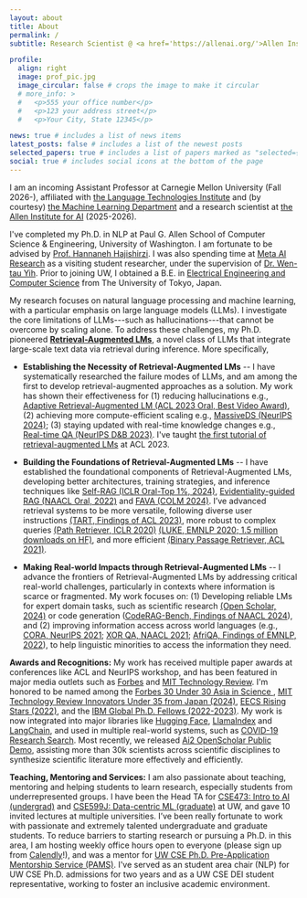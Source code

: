 ```yaml
---
layout: about
title: About
permalink: /
subtitle: Research Scientist @ <a href='https://allenai.org/'>Allen Institute for AI</a><br>Incoming Assistant Professor @ <a href='https://www.cs.cmu.edu/'>Carnegie Mellon University</a>

profile:
  align: right
  image: prof_pic.jpg
  image_circular: false # crops the image to make it circular
  # more_info: >
  #   <p>555 your office number</p>
  #   <p>123 your address street</p>
  #   <p>Your City, State 12345</p>

news: true # includes a list of news items
latest_posts: false # includes a list of the newest posts
selected_papers: true # includes a list of papers marked as "selected={true}"
social: true # includes social icons at the bottom of the page
---
```


<!-- Write your biography here. Tell the world about yourself. Link to your favorite [subreddit](http://reddit.com). You can put a picture in, too. The code is already in, just name your picture `prof_pic.jpg` and put it in the `img/` folder.

Put your address / P.O. box / other info right below your picture. You can also disable any of these elements by editing `profile` property of the YAML header of your `_pages/about.md`. Edit `_bibliography/papers.bib` and Jekyll will render your [publications page](/al-folio/publications/) automatically.

Link to your social media connections, too. This theme is set up to use [Font Awesome icons](https://fontawesome.com/) and [Academicons](https://jpswalsh.github.io/academicons/), like the ones below. Add your Facebook, Twitter, LinkedIn, Google Scholar, or just disable all of them. -->

I am an incoming Assistant Professor at Carnegie Mellon University (Fall 2026-), affiliated with [the Language Technologies Institute](https://www.lti.cs.cmu.edu/) and (by courtesy) [the Machine Learning Department](https://ml.cmu.edu/) and a research scientist at [the Allen Institute for AI](https://allenai.org/) (2025-2026). 

I've completed my Ph.D. in NLP at Paul G. Allen School of Computer Science & Engineering, University of Washington. I am fortunate to be advised by [Prof. Hannaneh Hajishirzi](https://homes.cs.washington.edu/~hannaneh/index.html). I was also spending time at [Meta AI Research](https://ai.meta.com/research/) as a visiting student researcher, under the supervision of [Dr. Wen-tau Yih](https://scottyih.org/). Prior to joining UW, I obtained a B.E. in [Electrical Engineering and Computer Science](https://www.ee.t.u-tokyo.ac.jp/en/) from The University of Tokyo, Japan. 

My research focuses on natural language processing and machine learning, with a particular emphasis on large language models (LLMs). I investigate the core limitations of LLMs---such as hallucinations---that cannot be overcome by scaling alone. To address these challenges, my Ph.D. pioneered [**Retrieval-Augmented LMs**](https://acl2023-retrieval-lm.github.io/), a novel class of LLMs that integrate large-scale text data via retrieval during inference. More specifically,

- **Establishing the Necessity of Retrieval-Augmented LMs** -- I have systematically researched the failure modes of LLMs, and am among the first to develop retrieval-augmented approaches as a solution. My work has shown their effectiveness for (1) reducing hallucinations e.g.,  [Adaptive Retrieval-Augmented LM (ACL 2023 Oral, Best Video Award)](https://arxiv.org/abs/2212.10511), (2) achieving more compute-efficient scaling e.g., [MassiveDS (NeurIPS 2024)](https://huggingface.co/papers/2407.12854); (3) staying updated with real-time knowledge changes e.g., [Real-time QA (NeurIPS D&B 2023)](https://arxiv.org/abs/2207.13332). I've taught [the first tutorial of retrieval-augmented LMs](https://acl2023-retrieval-lm.github.io/) at ACL 2023.

- **Building the Foundations of Retrieval-Augmented LMs** -- I have established the foundational components of Retrieval-Augmented LMs, developing better architectures, training strategies, and inference techniques like [Self-RAG (ICLR Oral-Top 1%, 2024)](https://arxiv.org/abs/2310.11511), [Evidentiality-guided RAG (NAACL Oral, 2022)](https://arxiv.org/abs/2112.08688) and [FAVA (COLM 2024)](https://arxiv.org/abs/2401.06855). I’ve advanced retrieval systems to be more versatile, following diverse user instructions [(TART, Findings of ACL 2023)](https://arxiv.org/abs/2211.09260), more robust to complex queries [(Path Retriever, ICLR 2020)](https://openreview.net/forum?id=SJgVHkrYDH) [(LUKE, EMNLP 2020; 1.5 million downloads on HF)](https://arxiv.org/abs/2010.01057), and more efficient [(Binary Passage Retriever, ACL 2021)](https://arxiv.org/abs/2106.00882).


- **Making Real-world Impacts through Retrieval-Augmented LMs** -- I advance the frontiers of Retrieval-Augmented LMs by addressing critical real-world challenges, particularly in contexts where information is scarce or fragmented. My work focuses on: (1) Developing reliable LMs for expert domain tasks, such as scientific research [(Open Scholar, 2024)](https://allenai.org/blog/openscholar) or code generation ([CodeRAG-Bench, Findings of NAACL 2024](https://code-rag-bench.github.io/)), and (2) improving information access across world languages (e.g., [CORA, NeurIPS 2021](https://arxiv.org/abs/2107.11976); [XOR QA, NAACL 2021](https://arxiv.org/abs/2010.11856); [AfriQA, Findings of EMNLP, 2022](https://arxiv.org/abs/2305.06897)), to help linguistic minorities to access the information they need.


**Awards and Recognitions:** My work has received multiple paper awards at conferences like ACL and NeurIPS workshop, and has been featured in major media outlets such as [Forbes](https://www.forbes.com/councils/forbestechcouncil/2024/07/30/how-rag-powered-ai-applications-have-a-positive-impact-on-businesses/) and [MIT Technology Review](https://www.technologyreview.com/2018/02/05/145813/100000-happy-moments/). I'm honored to be named among the [Forbes 30 Under 30 Asia in Science ](https://www.forbes.com/30-under-30/2025/asia/healthcare-science), [MIT Technology Review Innovators Under 35 from Japan (2024)](https://www.technologyreview.jp/l/innovators_jp/348573/akari-asai/), [EECS Rising Stars (2022)](https://risingstars.utexas.edu/profiles/akari-asai), and the [IBM Global Ph.D. Fellows (2022-2023)](https://news.cs.washington.edu/2022/10/20/lost-in-translation-no-more-ibm-fellowship-winner-akari-asai-asks-and-answers-big-questions-in-nlp-to-expand-information-access-to-all/). My work is now integrated into major libraries like [Hugging Face](https://huggingface.co/docs/transformers/en/model_doc/luke), [LlamaIndex](https://docs.llamaindex.ai/en/stable/api_reference/packs/self_rag/) and [LangChain](https://blog.langchain.dev/agentic-rag-with-langgraph/), and used in multiple real-world systems, such as [COVID-19 Research Search](https://www.salesforce.com/news/stories/salesforce-research-develops-new-search-engine-to-support-the-fight-against-covid-19/). Most recently, we released [Ai2 OpenScholar Public Demo](https://openscholar.allen.ai/), assisting more than 30k scientists across scientific disciplines to synthesize scientific literature more effectively and efficiently. 

**Teaching, Mentoring and Services:** I am also passionate about teaching, mentoring and helping students to learn research, especially students from underrepresented groups.
I have been the Head TA for [CSE473: Intro to AI (undergrad)](https://courses.cs.washington.edu/courses/cse473/23au/) and [CSE599J: Data-centric ML (graduate)](https://koh.pw/cse599j/) at UW, and gave 10 invited lectures at multiple universities. I’ve been really fortunate to work with passionate and extremely talented undergraduate and graduate students. 
To reduce barriers to starting research or pursuing a Ph.D. in this area, I am hosting weekly office hours open to everyone (please sign up from [Calendly](https://calendly.com/akari-asai/office-hour)!), and was a mentor for [UW CSE Ph.D. Pre-Application Mentorship Service (PAMS)](https://www.cs.washington.edu/academics/phd/admissions/pams). I've served as an student area chair (NLP) for UW CSE Ph.D. admissions for two years and as a UW CSE DEI student representative, working to foster an inclusive academic environment. 